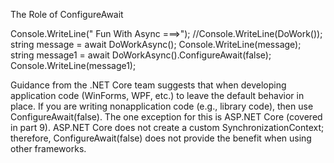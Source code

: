 The Role of ConfigureAwait

Console.WriteLine(" Fun With Async ===>");
//Console.WriteLine(DoWork());
string message = await DoWorkAsync();
Console.WriteLine(message);
string message1 = await DoWorkAsync().ConfigureAwait(false);
Console.WriteLine(message1);

Guidance from the .NET Core team suggests that when developing application code (WinForms, WPF,
etc.) to leave the default behavior in place. If you are writing nonapplication code (e.g., library code), then
use ConfigureAwait(false). The one exception for this is ASP.NET Core (covered in part 9). ASP.NET Core
does not create a custom SynchronizationContext; therefore, ConfigureAwait(false) does not provide the
benefit when using other frameworks.


